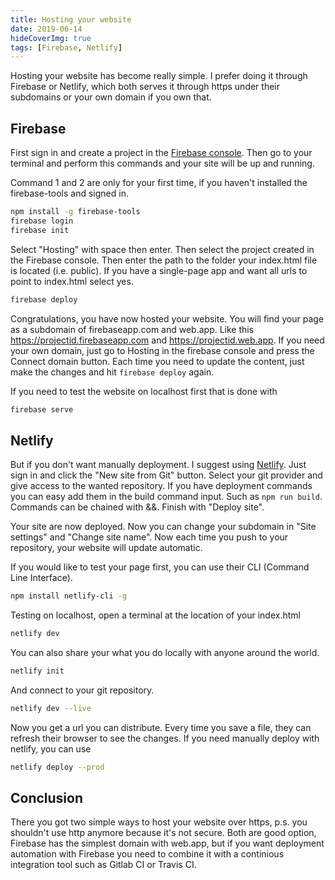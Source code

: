```yaml
---
title: Hosting your website
date: 2019-06-14
hideCoverImg: true
tags: [Firebase, Netlify]
---
```


Hosting your website has become really simple. I prefer doing it through Firebase or Netlify, which both serves it through https under their subdomains or your own domain if you own that.

## Firebase

First sign in and create a project in the [Firebase console](https://console.firebase.google.com/). Then go to your terminal and perform this commands and your site will be up and running.

Command 1 and 2 are only for your first time, if you haven't installed the firebase-tools and signed in.

```sh
npm install -g firebase-tools
firebase login
firebase init
```

Select "Hosting" with space then enter. Then select the project created in the Firebase console. Then enter the path to the folder your index.html file is located (i.e. public). If you have a single-page app and want all urls to point to index.html select yes.

```sh
firebase deploy
```

Congratulations, you have now hosted your website. You will find your page as a subdomain of firebaseapp.com and web.app. Like this https://projectid.firebaseapp.com and https://projectid.web.app. If you need your own domain, just go to Hosting in the firebase console and press the Connect domain button. Each time you need to update the content, just make the changes and hit `firebase deploy` again.

If you need to test the website on localhost first that is done with

```sh
firebase serve
```

## Netlify

But if you don't want manually deployment. I suggest using [Netlify](https://app.netlify.com/). Just sign in and click the "New site from Git" button. Select your git provider and give access to the wanted repository. If you have deployment commands you can easy add them in the build command input. Such as `npm run build`. Commands can be chained with &&. Finish with "Deploy site".

Your site are now deployed. Now you can change your subdomain in "Site settings" and "Change site name". Now each time you push to your repository, your website will update automatic.

If you would like to test your page first, you can use their CLI (Command Line Interface).

```sh
npm install netlify-cli -g
```

Testing on localhost, open a terminal at the location of your index.html

```sh
netlify dev
```

You can also share your what you do locally with anyone around the world.

```sh
netlify init
```

And connect to your git repository.

```sh
netlify dev --live
```

Now you get a url you can distribute. Every time you save a file, they can refresh their browser to see the changes.
If you need manually deploy with netlify, you can use

```sh
netlify deploy --prod
```

## Conclusion

There you got two simple ways to host your website over https, p.s. you shouldn't use http anymore because it's not secure. Both are good option, Firebase has the simplest domain with web.app, but if you want deployment automation with Firebase you need to combine it with a continious integration tool such as Gitlab CI or Travis CI.